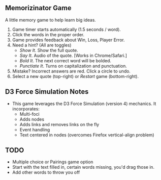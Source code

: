 ## Memorizinator Game
A little memory game to help learn big ideas.

1. Game timer starts automatically (1.5 seconds / word).
2. Click the words in the proper order.
3. Game provides feedback about Win, Loss, Player Error.
4. Need a hint? (All are toggles)
   * _Show It_. Show the full quote.
   * _Say It_. Audio of the quote. [Works in Chrome/Safari.]
   * _Bold It_. The next correct word will be bolded.
   * _Punctiate It_. Turns on capitalization and punctuation.
5. Mistake? Incorrect answers are red. Click a circle to undo.
6. Select a new quote (top-right) or _Restart_ game (bottom-right).


## D3 Force Simulation Notes
* This game leverages the D3 Force Simulation (version 4) mechanics.  It incorporates:
  * Multi-foci
  * Adds nodes
  * Adds links and removes links on the fly
  * Event handling
  * Text centered in nodes (overcomes Firefox vertical-align problem)

  
## TODO
* Multiple choice or Pairings game option
* Start with the text filled in, certain words missing, you'd drag those in.
* Add other words to throw you off
